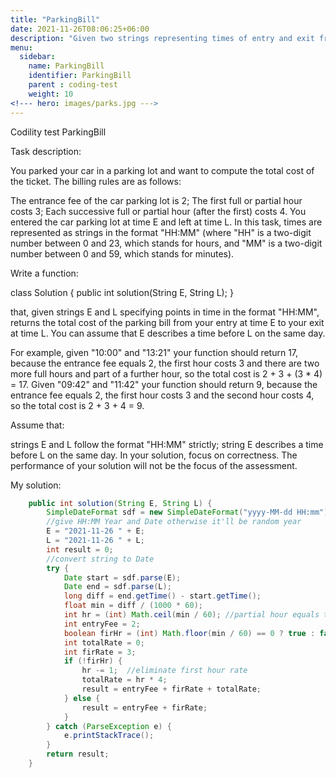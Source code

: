 ```yaml
---
title: "ParkingBill"
date: 2021-11-26T08:06:25+06:00
description: "Given two strings representing times of entry and exit from a car parking lot, find the cost of the ticket according to the given billing rules."
menu:
  sidebar:
    name: ParkingBill
    identifier: ParkingBill
    parent : coding-test
    weight: 10
<!--- hero: images/parks.jpg --->
---
```

Codility test ParkingBill


Task description:


You parked your car in a parking lot and want to compute the total cost of the ticket. The billing rules are as follows:

The entrance fee of the car parking lot is 2;
The first full or partial hour costs 3;
Each successive full or partial hour (after the first) costs 4.
You entered the car parking lot at time E and left at time L. In this task, times are represented as strings in the format "HH:MM" (where "HH" is a two-digit number between 0 and 23, which stands for hours, and "MM" is a two-digit number between 0 and 59, which stands for minutes).

Write a function:

class Solution { public int solution(String E, String L); }

that, given strings E and L specifying points in time in the format "HH:MM", returns the total cost of the parking bill from your entry at time E to your exit at time L. You can assume that E describes a time before L on the same day.

For example, given "10:00" and "13:21" your function should return 17, because the entrance fee equals 2, the first hour costs 3 and there are two more full hours and part of a further hour, so the total cost is 2 + 3 + (3 * 4) = 17. Given "09:42" and "11:42" your function should return 9, because the entrance fee equals 2, the first hour costs 3 and the second hour costs 4, so the total cost is 2 + 3 + 4 = 9.

Assume that:

strings E and L follow the format "HH:MM" strictly;
string E describes a time before L on the same day.
In your solution, focus on correctness. The performance of your solution will not be the focus of the assessment.

My solution:
```java
    public int solution(String E, String L) {
        SimpleDateFormat sdf = new SimpleDateFormat("yyyy-MM-dd HH:mm");
        //give HH:MM Year and Date otherwise it'll be random year
        E = "2021-11-26 " + E;
        L = "2021-11-26 " + L;
        int result = 0;
        //convert string to Date
        try {
            Date start = sdf.parse(E);
            Date end = sdf.parse(L);
            long diff = end.getTime() - start.getTime();
            float min = diff / (1000 * 60);
            int hr = (int) Math.ceil(min / 60); //partial hour equals to 1 hour
            int entryFee = 2;
            boolean firHr = (int) Math.floor(min / 60) == 0 ? true : false; //first partial hour does not count
            int totalRate = 0;
            int firRate = 3;
            if (!firHr) {
                hr -= 1;  //eliminate first hour rate
                totalRate = hr * 4;
                result = entryFee + firRate + totalRate;
            } else {
                result = entryFee + firRate;
            }
        } catch (ParseException e) {
            e.printStackTrace();
        }
        return result;
    }
```